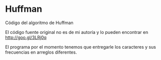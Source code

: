 Huffman
=======

Código del algoritmo de Huffman

El código fuente original no es de mi autoría y lo pueden encontrar en http://goo.gl/3LRj0q

El programa por el momento tenemos que entregarle los caracteres y sus frecuencias en arreglos diferentes.
